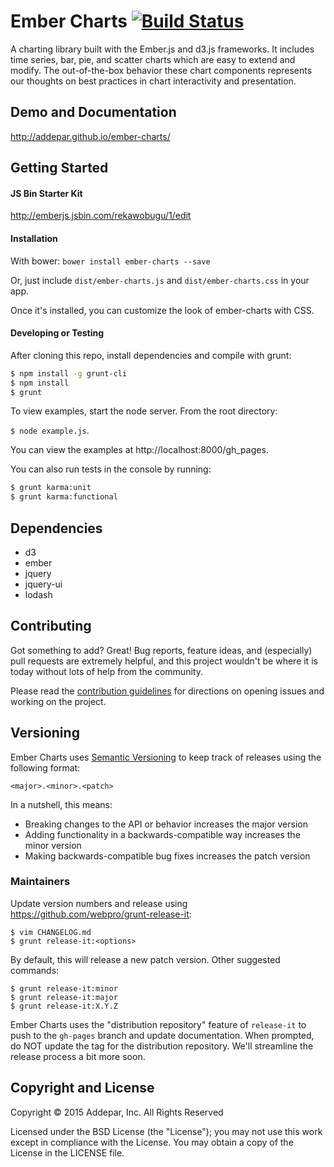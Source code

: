 # Ember Charts [![Build Status](https://secure.travis-ci.org/Addepar/ember-charts.svg?branch=master)](http://travis-ci.org/Addepar/ember-charts)

A charting library built with the Ember.js and d3.js frameworks. It includes
time series, bar, pie, and scatter charts which are easy to extend and modify.
The out-of-the-box behavior these chart components represents our thoughts on
best practices in chart interactivity and presentation.


## Demo and Documentation
http://addepar.github.io/ember-charts/


## Getting Started

#### JS Bin Starter Kit

http://emberjs.jsbin.com/rekawobugu/1/edit

#### Installation

With bower: `bower install ember-charts --save`

Or, just include `dist/ember-charts.js` and `dist/ember-charts.css` in your app.

Once it's installed, you can customize the look of ember-charts with CSS.

#### Developing or Testing

After cloning this repo, install dependencies and compile with grunt:

```bash
$ npm install -g grunt-cli
$ npm install
$ grunt
```

To view examples, start the node server. From the root directory:

`$ node example.js`.

You can view the examples at http://localhost:8000/gh_pages.

You can also run tests in the console by running:

```bash
$ grunt karma:unit
$ grunt karma:functional
```

## Dependencies
* d3
* ember
* jquery
* jquery-ui
* lodash

## Contributing

Got something to add? Great! Bug reports, feature ideas, and (especially) pull
requests are extremely helpful, and this project wouldn't be where it is today
without lots of help from the community.

Please read the [contribution guidelines](CONTRIBUTING.md) for directions on
opening issues and working on the project.


## Versioning

Ember Charts uses [Semantic Versioning](http://semver.org) to keep track of
releases using the following format:

`<major>.<minor>.<patch>`

In a nutshell, this means:
* Breaking changes to the API or behavior increases the major version
* Adding functionality in a backwards-compatible way increases the minor version
* Making backwards-compatible bug fixes increases the patch version


### Maintainers
Update version numbers and release using https://github.com/webpro/grunt-release-it:

```
$ vim CHANGELOG.md
$ grunt release-it:<options>
```

By default, this will release a new patch version. Other suggested commands:

```
$ grunt release-it:minor
$ grunt release-it:major
$ grunt release-it:X.Y.Z
```

Ember Charts uses the "distribution repository" feature of `release-it` to push to
the `gh-pages` branch and update documentation. When prompted, do NOT update the
tag for the distribution repository. We'll streamline the release process a bit
more soon.


## Copyright and License
Copyright © 2015 Addepar, Inc. All Rights Reserved

Licensed under the BSD License (the "License"); you may not use this work
except in compliance with the License. You may obtain a copy of the License in
the LICENSE file.
